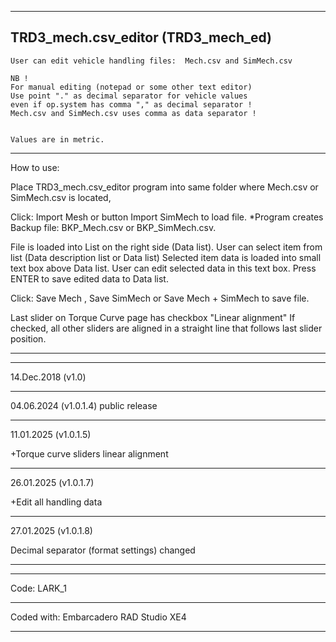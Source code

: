 ----------------------------------------------------------------------------------------
TRD3_mech.csv_editor (TRD3_mech_ed)
----------------------------------------------------------------------------------------


	User can edit vehicle handling files:  Mech.csv and SimMech.csv

	NB ! 
 	For manual editing (notepad or some other text editor)
	Use point "." as decimal separator for vehicle values 
	even if op.system has comma "," as decimal separator !
	Mech.csv and SimMech.csv uses comma as data separator !


	Values are in metric.
	
----------------------------------------------------------------------------------------
 How to use:

 Place TRD3_mech.csv_editor  program into same folder where Mech.csv or SimMech.csv
  is located,
  
  Click: Import Mesh  or button Import SimMech  to load file.
  *Program creates Backup file: BKP_Mech.csv or BKP_SimMech.csv. 
  
 File is loaded into List on the right side (Data list).
 User can select item from list (Data description list or Data list)
 Selected item data is loaded into small text box above Data list.
 User can edit selected data in this text box.
 Press ENTER to save edited data to Data list.

 Click:  Save Mech , Save SimMech or  Save Mech + SimMech   to save file.

  Last slider on Torque Curve page has checkbox "Linear alignment"
  If checked, all other sliders are aligned in a straight line 
  that follows last slider position.
  
----------------------------------------------------------------------------------------









----------------------------------------------------------------------------------------
14.Dec.2018 (v1.0)

----------------------------------------------------------------------------------------
04.06.2024 (v1.0.1.4) 
public release

----------------------------------------------------------------------------------------
11.01.2025 (v1.0.1.5)

+Torque curve sliders linear alignment 

----------------------------------------------------------------------------------------
26.01.2025 (v1.0.1.7)

+Edit all handling data

----------------------------------------------------------------------------------------
27.01.2025 (v1.0.1.8)

Decimal separator (format settings) changed

----------------------------------------------------------------------------------------





----------------------------------------------------------------------------------------
Code: LARK_1

----------------------------------------------------------------------------------------
Coded with: Embarcadero RAD Studio XE4

----------------------------------------------------------------------------------------
